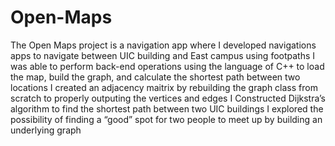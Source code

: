 # Open-Maps
The Open Maps project is a navigation app where I developed navigations apps to navigate between UIC building and East campus using footpaths 
I was able to perform back-end operations using the language of C++ to load the map, build the graph, and calculate the shortest path between two locations 
I created an adjacency maitrix by rebuilding the graph class from scratch to properly outputing the vertices and edges 
I Constructed Dijkstra’s algorithm to find the shortest path between two UIC buildings 
I explored the possibility of finding a “good” spot for two people to meet up by building an underlying graph
